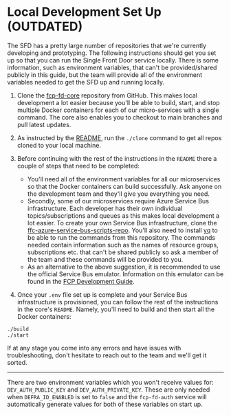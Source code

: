 # Local Development Set Up (OUTDATED)
The SFD has a pretty large number of repositories that we're currently developing and prototyping. The following instructions should get you set up so that you can run the Single Front Door service locally. There is some information, such as environment variables, that can't be provided/shared publicly in this guide, but the team will provide all of the environment variables needed to get the SFD up and running locally. 

1. Clone the [fcp-fd-core](https://github.com/defra/fcp-fd-core) repository from GitHub. This makes local development a lot easier because you'll be able to build, start, and stop multiple Docker containers for each of our micro-services with a single command. The core also enables you to checkout to main branches and pull latest updates.

2. As instructed by the [README](https://github.com/DEFRA/fcp-fd-core/blob/main/README.md), run the `./clone` command to get all repos cloned to your local machine.

3. Before continuing with the rest of the instructions in the `README` there a couple of steps that need to be completed:
	- You'll need all of the environment variables for all our microservices so that the Docker containers can build successfully. Ask anyone on the development team and they'll give you everything you need.
	- Secondly, some of our microservices require Azure Service Bus infrastructure. Each developer has their own individual topics/subscriptions and queues as this makes local development a lot easier. To create your own Service Bus infrastructure, clone the [ffc-azure-service-bus-scripts-repo](https://github.com/DEFRA/ffc-azure-service-bus-scripts). You'll also need to install [yq](https://github.com/mikefarah/yq) to be able to run the commands from this repository. The commands needed contain information such as the names of resource groups, subscriptions etc. that can't be shared publicly so ask a member of the team and these commands will be provided to you.
	- As an alternative to the above suggestion, it is recommended to use the official Service Bus emulator. Information on this emulator can be found in the [FCP Development Guide](https://defra.github.io/ffc-development-guide/development-patterns/events-and-messages/#local-development).

4. Once your `.env` file set up is complete and your Service Bus infrastructure is provisioned, you can follow the rest of the instructions in the core's `README`. Namely, you'll need to build and then start all the Docker containers:
```
./build
./start
```
If at any stage you come into any errors and have issues with troubleshooting, don't hesitate to reach out to the team and we'll get it sorted.
***
 There are two environment variables which you won't receive values for: `DEV_AUTH_PUBLIC_KEY` and `DEV_AUTH_PRIVATE_KEY`. These are only needed when `DEFRA_ID_ENABLED` is set to `false` and the `fcp-fd-auth` service will automatically generate values for both of these variables on start up.
